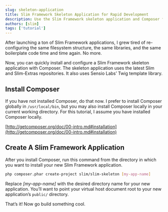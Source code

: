 ```yaml
---
slug: skeleton-application
title: Slim Framework Skeleton Application for Rapid Development
description: Use the Slim Framework skeleton application and Composer for rapid application development
authors: [slim]
tags: ['tutorial']
---
```


After launching a ton of Slim Framework applications, I grew tired of re-configuring the same filesystem structure, the same libraries, and the same boilerplate code time and time again. No more.


<!-- truncate -->


Now, you can quickly install and configure a Slim Framework skeleton application with Composer. The skeleton application uses the latest Slim and Slim-Extras repositories. It also uses Sensio Labs’ Twig template library.

## Install Composer

If you have not installed Composer, do that now. I prefer to install Composer globally in `/usr/local/bin`, but you may also install Composer locally in your current working directory. For this tutorial, I assume you have installed Composer locally.

[http://getcomposer.org/doc/00-intro.md#installation](http://getcomposer.org/doc/00-intro.md#installation)

## Create A Slim Framework Application

After you install Composer, run this command from the directory in which you want to install your new Slim Framework application.

```bash
php composer.phar create-project slim/slim-skeleton [my-app-name]
```

Replace *[my-app-name]* with the desired directory name for your new application. You’ll want to point your virtual host document root to your new application’s `public/` directory.

That’s it! Now go build something cool.